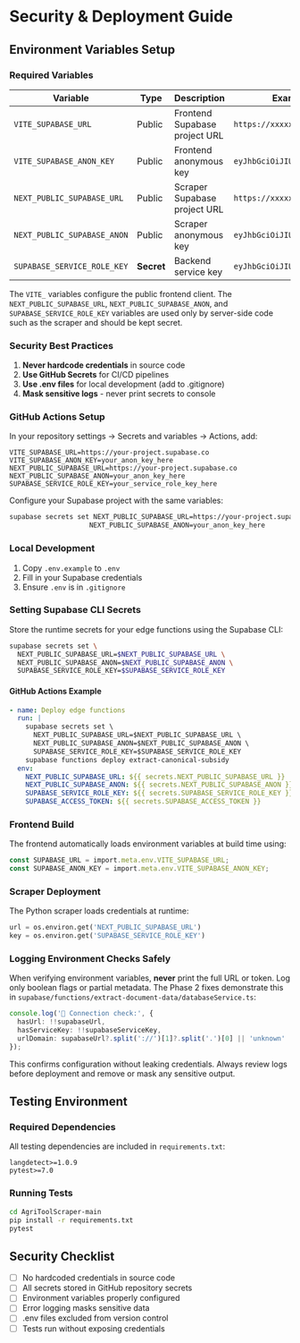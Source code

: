 # Security & Deployment Guide

## Environment Variables Setup

### Required Variables

| Variable | Type | Description | Example |
|----------|------|-------------|---------|
| `VITE_SUPABASE_URL` | Public | Frontend Supabase project URL | `https://xxxxx.supabase.co` |
| `VITE_SUPABASE_ANON_KEY` | Public | Frontend anonymous key | `eyJhbGciOiJIUz...` |
| `NEXT_PUBLIC_SUPABASE_URL` | Public | Scraper Supabase project URL | `https://xxxxx.supabase.co` |
| `NEXT_PUBLIC_SUPABASE_ANON` | Public | Scraper anonymous key | `eyJhbGciOiJIUz...` |
| `SUPABASE_SERVICE_ROLE_KEY` | **Secret** | Backend service key | `eyJhbGciOiJIUz...` |

The `VITE_` variables configure the public frontend client. The
`NEXT_PUBLIC_SUPABASE_URL`, `NEXT_PUBLIC_SUPABASE_ANON`, and
`SUPABASE_SERVICE_ROLE_KEY` variables are used only by server-side code such as
the scraper and should be kept secret.

### Security Best Practices

1. **Never hardcode credentials** in source code
2. **Use GitHub Secrets** for CI/CD pipelines
3. **Use .env files** for local development (add to .gitignore)
4. **Mask sensitive logs** - never print secrets to console

### GitHub Actions Setup

In your repository settings → Secrets and variables → Actions, add:

```
VITE_SUPABASE_URL=https://your-project.supabase.co
VITE_SUPABASE_ANON_KEY=your_anon_key_here
NEXT_PUBLIC_SUPABASE_URL=https://your-project.supabase.co
NEXT_PUBLIC_SUPABASE_ANON=your_anon_key_here
SUPABASE_SERVICE_ROLE_KEY=your_service_role_key_here
```

Configure your Supabase project with the same variables:

```bash
supabase secrets set NEXT_PUBLIC_SUPABASE_URL=https://your-project.supabase.co \
                    NEXT_PUBLIC_SUPABASE_ANON=your_anon_key_here
```

### Local Development

1. Copy `.env.example` to `.env`
2. Fill in your Supabase credentials
3. Ensure `.env` is in `.gitignore`

### Setting Supabase CLI Secrets

Store the runtime secrets for your edge functions using the Supabase CLI:

```bash
supabase secrets set \
  NEXT_PUBLIC_SUPABASE_URL=$NEXT_PUBLIC_SUPABASE_URL \
  NEXT_PUBLIC_SUPABASE_ANON=$NEXT_PUBLIC_SUPABASE_ANON \
  SUPABASE_SERVICE_ROLE_KEY=$SUPABASE_SERVICE_ROLE_KEY
```

#### GitHub Actions Example

```yaml
- name: Deploy edge functions
  run: |
    supabase secrets set \
      NEXT_PUBLIC_SUPABASE_URL=$NEXT_PUBLIC_SUPABASE_URL \
      NEXT_PUBLIC_SUPABASE_ANON=$NEXT_PUBLIC_SUPABASE_ANON \
      SUPABASE_SERVICE_ROLE_KEY=$SUPABASE_SERVICE_ROLE_KEY
    supabase functions deploy extract-canonical-subsidy
  env:
    NEXT_PUBLIC_SUPABASE_URL: ${{ secrets.NEXT_PUBLIC_SUPABASE_URL }}
    NEXT_PUBLIC_SUPABASE_ANON: ${{ secrets.NEXT_PUBLIC_SUPABASE_ANON }}
    SUPABASE_SERVICE_ROLE_KEY: ${{ secrets.SUPABASE_SERVICE_ROLE_KEY }}
    SUPABASE_ACCESS_TOKEN: ${{ secrets.SUPABASE_ACCESS_TOKEN }}
```

### Frontend Build

The frontend automatically loads environment variables at build time using:
```typescript
const SUPABASE_URL = import.meta.env.VITE_SUPABASE_URL;
const SUPABASE_ANON_KEY = import.meta.env.VITE_SUPABASE_ANON_KEY;
```

### Scraper Deployment

The Python scraper loads credentials at runtime:
```python
url = os.environ.get('NEXT_PUBLIC_SUPABASE_URL')
key = os.environ.get('SUPABASE_SERVICE_ROLE_KEY')
```

### Logging Environment Checks Safely

When verifying environment variables, **never** print the full URL or token. Log
only boolean flags or partial metadata. The Phase 2 fixes demonstrate this in
`supabase/functions/extract-document-data/databaseService.ts`:

```typescript
console.log('🔧 Connection check:', {
  hasUrl: !!supabaseUrl,
  hasServiceKey: !!supabaseServiceKey,
  urlDomain: supabaseUrl?.split('://')[1]?.split('.')[0] || 'unknown'
});
```

This confirms configuration without leaking credentials. Always review logs
before deployment and remove or mask any sensitive output.

## Testing Environment

### Required Dependencies

All testing dependencies are included in `requirements.txt`:
```
langdetect>=1.0.9
pytest>=7.0
```

### Running Tests

```bash
cd AgriToolScraper-main
pip install -r requirements.txt
pytest
```

## Security Checklist

- [ ] No hardcoded credentials in source code
- [ ] All secrets stored in GitHub repository secrets
- [ ] Environment variables properly configured
- [ ] Error logging masks sensitive data
- [ ] .env files excluded from version control
- [ ] Tests run without exposing credentials
